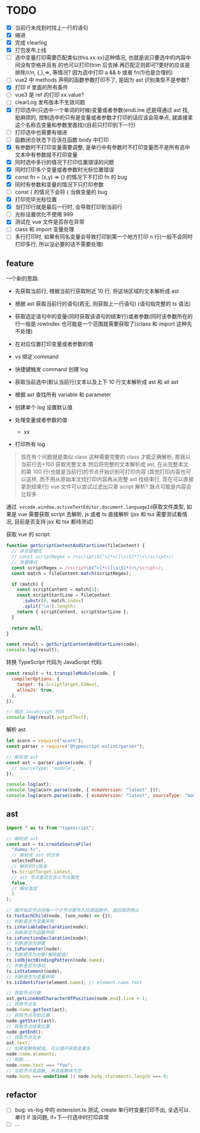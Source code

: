 # TODO

- [x] 当前行未找到时找上一行的语句
- [x] 缩进
- [x] 完成 clearlog
- [x] 打包发布上线
- [ ] 选中变量打印需要匹配类似(this.xx.xx)这种情况, 也就是说只要选中的内容中间没有空格并且有.的也可以打印(trim 后去掉.再匹配正则即可?更好的应该是排除/r/n, {,},=>, 等情况? 因为选中打印 a && b 或者 fn(1)也是合理的)
- [ ] vue2 中 methods 声明的函数参数打印不了, 是因为 ast 识别类型不是参数?
- [x] 打印 if 里面的所有条件
- [ ] vue3 是 ref 的打印 xx.value?
- [ ] clearLog 发布版本不生效问题
- [x] 打印选中(只选中一个单词的时候)变量或者参数(endLine 还是得通过 ast 找, 挺麻烦的, 控制选中的只有是变量或者参数才打印的话应该会简单点, 就直接拿这个名称去变量和参数里面找)(目前只打印到下一行)
- [ ] 打印选中也需要有缩进
- [ ] 函数闭合状态下应该在函数 body 中打印
- [x] 有参数时不打印变量需要调整, 是单行中有参数时不打印变量而不是所有选中文本中有参数就不打印变量
- [x] 同时选中多行的情况下打印位置错误的问题
- [x] 同时打印多个变量或者参数时光标位置错误
- [x] const fn = (x,y) => {} 的情况下不打印 fn 的 bug
- [x] 同时有参数和变量的情况下只打印参数
- [ ] const { 的情况下会将 { 当做变量的 bug
- [x] 打印完毕光标位置
- [x] 当打印行就是最后一行时, 会导致打印到当前行
- [ ] 光标设置优化不使用 999
- [x] 测试在 vue 文件是否存在异常
- [ ] class 和 import 变量处理
- [ ] 多行打印时, 如果有同名变量会导致打印到第一个地方打印 n 行(一般不会同时打印多行, 所以没必要的话不需要处理)

## feature

一个新的思路:

- 先获取当前行, 根据当前行获取附近 10 行, 将这块区域的文本解析成 ast
- 根据 ast 获取当前行的语句(若无, 则获取上一行语句) (语句指完整的 ts 语法)
- 获取选定语句中的变量(同时获取该语句的结束行)或者参数(同时该参数所在的行一般是 rowIndex 也可能是一个范围就需要获取了)(class 和 import 这种先不处理)
- 在对应位置打印变量或者参数的值

- vs 绑定 command
- 快捷键触发 command 创建 log
- 获取当前选中(默认当前行)文本以及上下 10 行文本解析成 ast 和 all ast
- 根据 ast 查找所有 variable 和 parameter
- 创建单个 log 设置默认值
- 处理变量或者参数的值
  - xx
- 打印所有 log

> 现在有个问题就是类似 class 这种需要完整的 class 才能正确解析, 那我以当前行去+100 获取完整文本
> 然后将完整的文本解析成 ast, 在从完整本文的第 100 行(也就是当前行)的节点开始识别可打印内容
> (其他打印内容也可以这样, 而不用从原始本文找打印内容再从完整 ast 找结束行, 现在可以直接拿到结束行)
> vue 文件可以尝试过滤出只拿 script 解析?
> 缺点可能是内容会比较多

通过` vscode.window.activeTextEditor.document.languageId`获取文件类型, 如果是 vue 需要获取 script 去解析, js 或者 ts 直接解析 (jsx 和 tsx 需要测试看情况, 目前是否支持 jsx 和 tsx 都待测试)

获取 vue 的 script:

```typescript
function getScriptContentAndStartLine(fileContent) {
  // 非贪婪模式
  // const scriptRegex = /<script\b[^>]*>([\s\S]*?)<\/script>/;
  // 贪婪模式
  const scriptRegex = /<script\b[^>]*>([\s\S]*)<\/script>/;
  const match = fileContent.match(scriptRegex);

  if (match) {
    const scriptContent = match[1];
    const scriptStartLine = fileContent
      .substr(0, match.index)
      .split("\n").length;
    return { scriptContent, scriptStartLine };
  }

  return null;
}

const result = getScriptContentAndStartLine(code);
console.log(result);
```

转换 TypeScript 代码为 JavaScript 代码:

```js
const result = ts.transpileModule(code, {
  compilerOptions: {
    target: ts.ScriptTarget.ESNext,
    allowJs: true,
  },
});

// 输出 JavaScript 代码
console.log(result.outputText);
```

解析 ast

```js
let acorn = require("acorn");
const parser = require("@typescript-eslint/parser");

// 解析成 ast
const ast = parser.parse(code, {
  // sourceType: 'module',
});

console.log(ast);
console.log(acorn.parse(code, { ecmaVersion: "latest" }));
console.log(acorn.parse(code, { ecmaVersion: "latest", sourceType: "module" }));
```

## ast

```ts
import * as ts from "typescript";

// 解析成 ast
const ast = ts.createSourceFile(
  "dummy.ts",
  // 解析成 ast 的文本
  selectedText,
  // 解析的ts版本
  ts.ScriptTarget.Latest,
  // ast 节点是否包含父节点属性
  false,
  // 解析类型
  3
);

// 循环指定节点将每一个子节点都传入回调函数中, 返回真则停止
ts.forEachChild(node, (son_node) => {});
// 判断是否为变量声明
ts.isVariableDeclaration(node);
// 判断是否为函数声明
ts.isFunctionDeclaration(node);
// 判断是否为参数
ts.isParameter(node);
// 判断是否为对象(解构赋值)
ts.isObjectBindingPattern(node.name);
// 判断是否为语句
ts.isStatement(node);
// 判断是否为变量声明
ts.isIdentifier(element.name); // element.name.text

// 获取节点行数
ast.getLineAndCharacterOfPosition(node.end).line + 1;
// 获取节点名
node.name.getText(ast);
// 获取节点开始位置
node.getStart(ast);
// 获取节点结束位置
node.getEnd();
// 获取节点文本
ast.text;
// 如果是解构赋值, 可以循环获取变量名
node.name.elements;
// 判断...
node.name.text === "foo";
// 当前节点是函数, 并且函数体为空
node.body === undefined || node.body.statements.length === 0;
```

## refactor

- [ ] bug: vs-log 中的 extension.ts 测试, create 单行时变量打印不出, 全选可以. 单行 if 没问题, if+下一行选中时打印异常
- [ ] ...
